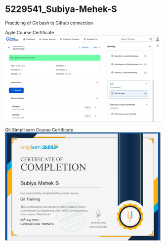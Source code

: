 # 5229541_Subiya-Mehek-S
Practicing of Git bash to Github connection

Agile Course Certificate 
![image alt](https://github.com/Mehek-05/5229541_Subiya-Mehek-S/blob/d790763d3031736a7e81e1b366dda66f19416867/SDLC/Agile%20Course%20Great%20Learning%20Certificate.jpg)

Git Simplilearn Course Certificate 
![image alt](https://github.com/Mehek-05/5229541_Subiya-Mehek-S/blob/2935bf207ded36db0a874a83ac122c7098c52048/SDLC/Git%20Simplilearn%20course%20certificate.jpg)

